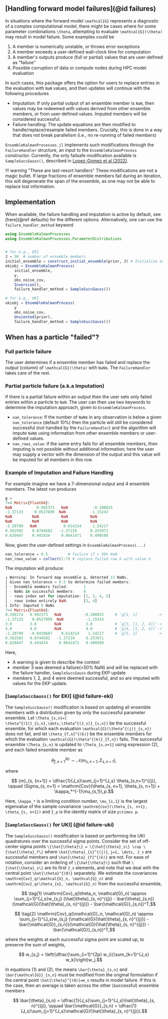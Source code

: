 ## [Handling forward model failures](@id failures)

In situations where the forward model ``\mathcal{G}`` represents a diagnostic of a complex computational model, there might be cases where for some parameter combinations ``\theta``, attempting to evaluate ``\mathcal{G}(\theta)`` may result in model failure. Some examples could be
1. A member is numerically unstable, or throws error exceptions
2. A member exceeds a user-defined wall-clock time for computation
3. A member's outputs produce (full or partial) values that are user-defined as "failure"
4. Possible corruption of data or compute nodes during HPC model evaluation

In such cases, this package offers the option for users to replace entries in the evaluation with `NaN` values, and then updates will continue with the following procedures
- Imputation: If only partial output of an ensemble member is `NaN`, then values may be redeemed with values derived from other ensemble members, or from user-defined values. Imputed members will be considered successful.
- Failure handling: The update equations are then modified to handle/replace/resample failed members. Crucially, this is done in a way that does not break parallelism (i.e., no re-running of failed members)

`EnsembleKalmanProcesses.jl` implements such modifications through the `FailureHandler` structure, an input to the `EnsembleKalmanProcess` constructor. Currently, the only failsafe modification available is `SampleSuccGauss()`, described in [Lopez-Gomez et al (2022)](https://doi.org/10.1029/2022MS003105).

!!! warning "These are last-resort handlers"
    These modifications are not a magic bullet. If large fractions of ensemble members fail during an iteration, this will degenerate the span of the ensemble, as one may not be able to replace lost information.

## Implementation

When available, the failure handling and imputation is active by default, see [here](@ref defaults) for the different options. Alternatively, one can use the `failure_handler_method` keyword

```julia
using EnsembleKalmanProcesses
using EnsembleKalmanProcesses.ParameterDistributions


# for e.g., EKI
J = 50  # number of ensemble members
initial_ensemble = construct_initial_ensemble(prior, J) # Initialize ensemble from prior
ekiobj = EnsembleKalmanProcess(
    initial_ensemble,
    y,
    obs_noise_cov,
    Inversion(),
    failure_handler_method = SampleSuccGauss())

# for e.g., UKI
ukiobj = EnsembleKalmanProcess(
    y
    obs_noise_cov,
    Unscented(prior),
    failure_handler_method = SampleSuccGauss())
```

## When has a particle "failed"?

### Full particle failure

The user determines if a ensemble member has failed and replace the output (column) of ``\mathcal{G}(\theta)`` with `NaN`s. The `FailureHandler` takes care of the rest.

### Partial particle failure (a.k.a Imputation)

If there is a partial failure within an output then the user sets only failed entries within a particle to `NaN`. The user can then use two keywords to determine the imputation approach, given to `EnsembleKalmanProcess`.

- `nan_tolerance`: If the number of `NaN`s in any observation is below a given `nan_tolerance` (default 10%) then the particle will still be considered successful (not handled by the `FailureHandler`) and the algorithm will impute `NaN`s using information from other ensemble members or user-defined values.
- `nan_rows_value`: if the same entry fails for all ensemble members, then imputing is not possible without additional information; here the user may supply a vector with the dimension of the output and this value will be imputed for all members in this row.

### Example of Imputation and Failure Handling
For example imagine we have a 7-dimensional output and 4 ensemble members. The latest run produces

```julia
g = 
7×4 Matrix{Float64}:
NaN           0.992373   NaN           -0.200025
-1.37133     0.0527899  NaN           -1.15243
NaN         NaN          NaN          NaN
NaN         NaN          NaN          NaN
-2.28799   NaN            0.614214     1.54217
0.582582    0.0744582   -1.37219      0.253971
0.620447    0.441834     0.0641471    0.490588
```
Now, given the user-defined settings in `EnsembleKalmanProcess(...)`
```julia
nan_tolerance = 0.5         # failure if > 50% NaN
nan_rows_value = collect(1:7) # replace failed row k with value k
```
The imputation will produce:
```julia
┌ Warning: In forward map ensemble g, detected 12 NaNs. 
│ Given nan_tolerance = 0.5 to determine failed members: 
│ - Ensemble members failed:       1 
│ - NaNs in successful members:    8 
│ - rows index set for imputation: [1, 3, 4, 5] 
│ - rows index entirely NaN:       [3, 4]
[ Info: Imputed 8 NaNs
7×4 Matrix{Float64}:
0.396174   0.992373   NaN          -0.200025     # `g[1, 1]`        -> `mean(g[1, [2, 4] ])`
-1.37133    0.0527899  NaN          -1.15243
3.0        3.0        NaN           3.0          # `g[3, [1, 2, 4]]`-> `3.0`
4.0        4.0        NaN           4.0          # `g[4, [1, 2, 4]]`-> `4.0`
-2.28799   -0.0438687    0.614214    1.54217     # `g[5, 2]`        -> `mean(g[5, [1, 3, 4])`
0.582582   0.0744582   -1.37219     0.253971
0.620447   0.441834     0.0641471   0.490588
```
Here,
- A warning is given to describe the context
- member 3 was deemed a failure(>50% NaN) and will be replaced with the failure handler, `SampleSuccGauss` during EKP update
- members 1, 2, and 4 were deemed successful, and so are imputed with values for the EKP update.
    
### [`SampleSuccGauss()` for EKI] (@id failure-eki)

The `SampleSuccGauss()` modification is based on updating all ensemble members with a distribution given by only the successful parameter ensemble. Let ``\Theta_{s,n}=[ \theta^{(1)}_{s,n},\dots,\theta^{(J_s)}_{s,n}]`` be the successful ensemble, for which each evaluation ``\mathcal{G}(\theta^{(j)}_{s,n})`` does not fail, and let ``\theta_{f,n}^{(k)}`` be the ensemble members for which the evaluation ``\mathcal{G}(\theta^{(k)}_{f,n})`` fails. The successful ensemble ``\Theta_{s,n}`` is updated to ``\Theta_{s,n+1}`` using expression (2), and each failed ensemble member as

```math
    \theta_{f,n+1}^{(k)} \sim \mathcal{N} \left({m}_{s, {n+1}}, \Sigma_{s, n+1} \right),
```

where

```math
    {m}_{s, {n+1}} = \dfrac{1}{J_s}\sum_{j=1}^{J_s} \theta_{s,n+1}^{(j)}, \qquad \Sigma_{s, n+1} = \mathrm{Cov}(\theta_{s, n+1}, \theta_{s, n+1}) + \kappa_*^{-1}\mu_{s,1}I_p.
```

Here, ``\kappa_*`` is a limiting condition number, ``\mu_{s,1}`` is the largest eigenvalue of the sample covariance ``\mathrm{Cov}(\theta_{s, n+1}, \theta_{s, n+1})`` and ``I_p`` is the identity matrix of size ``p\times p``.


### [`SampleSuccGauss()` for UKI] (@id failure-uki)

The `SampleSuccGauss()` modification is based on performing the UKI quadratures over the successful sigma points.
Consider the set of off-center sigma points ``\{\hat{\theta}\} = \{\hat{\theta}_s\} \cup \{\hat{\theta}_f\}`` where ``\hat{\theta}_{s}^{(j)}``,  ``j=1, \dots, J_s`` are successful members and ``\hat{\theta}_{f}^{(k)}`` are not. For ease of notation, consider an ordering of ``\{\hat{\theta}\}`` such that ``\{\hat{\theta}_s\}`` are its first ``J_s`` elements, and note that we deal with the central point ``\hat{\theta}^{(0)}`` separately. We estimate the covariances ``\mathrm{Cov}_q(\mathcal{G}_n, \mathcal{G}_n)`` and ``\mathrm{Cov}_q(\theta_{n}, \mathcal{G}_n)`` from the successful ensemble,

```math
   \tag{1} \mathrm{Cov}_q(\theta_n, \mathcal{G}_n) \approx \sum_{j=1}^{J_s}w_{s,j} (\hat{\theta}_{s, n}^{(j)} - \bar{\theta}_{s,n})(\mathcal{G}(\hat{\theta}_{s, n}^{(j)}) - \bar{\mathcal{G}}_{s,n})^T,
```

```math
   \tag{2} \mathrm{Cov}_q(\mathcal{G}_n, \mathcal{G}_n) \approx \sum_{j=1}^{J_s}w_{s,j} (\mathcal{G}(\hat{\theta}_{s, n}^{(j)}) - \bar{\mathcal{G}}_{s,n})(\mathcal{G}(\hat{\theta}_{s, n}^{(j)}) - \bar{\mathcal{G}}_{s,n})^T,
```

where the weights at each successful sigma point are scaled up, to preserve the sum of weights,
```math
    w_{s,j} = \left(\dfrac{\sum_{i=1}^{2p} w_i}{\sum_{k=1}^{J_s} w_k}\right)w_j.
```

In equations (1) and (2), the means ``\bar{\theta}_{s,n}`` and ``\bar{\mathcal{G}}_{s,n}`` must be modified from the original formulation if the central point ``\hat{\theta}^{(0)}=m_n`` results in model failure. If this is the case, then an average is taken across the other (successful) ensemble members

```math
   \bar{\theta}_{s,n} =
\dfrac{1}{J_s}\sum_{j=1}^{J_s}\hat{\theta}_{s, n}^{(j)}, \qquad   \bar{\mathcal{G}}_{s,n} =
\dfrac{1}{J_s}\sum_{j=1}^{J_s}\mathcal{G}(\hat{\theta}_{s, n}^{(j)}).
```
